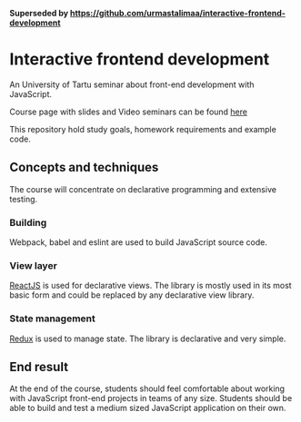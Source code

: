 **Superseded by https://github.com/urmastalimaa/interactive-frontend-development**


# Interactive frontend development
An University of Tartu seminar about front-end development with JavaScript.

Course page with slides and Video seminars can be found [here](https://courses.cs.ut.ee/2017/react/spring/)

This repository hold study goals, homework requirements and example code.

## Concepts and techniques
The course will concentrate on declarative programming and extensive testing.

### Building
Webpack, babel and eslint are used to build JavaScript source code.

### View layer
[ReactJS](https://facebook.github.io/react/) is used for declarative views.
The library is mostly used in its most basic form and could be replaced by any declarative view library.

### State management
[Redux](http://redux.js.org/) is used to manage state.
The library is declarative and very simple.

## End result
At the end of the course, students should feel comfortable about working with
JavaScript front-end projects in teams of any size. Students should be able to
build and test a medium sized JavaScript application on their own.
